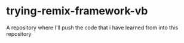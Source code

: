 # trying-remix-framework-vb
A repository where I'll push the code that i have learned from into this repository 
